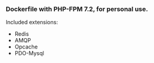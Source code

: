 ### Dockerfile with PHP-FPM 7.2, for personal use.

Included extensions:

* Redis
* AMQP
* Opcache
* PDO-Mysql